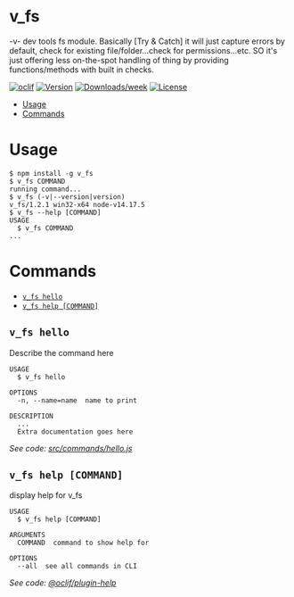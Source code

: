 v_fs
====

-v- dev tools fs module. Basically [Try &amp; Catch] it will just capture errors by default, check for existing file/folder...check for permissions...etc. SO it&#39;s just offering less on-the-spot handling of thing by providing functions/methods with built in checks.

[![oclif](https://img.shields.io/badge/cli-oclif-brightgreen.svg)](https://oclif.io)
[![Version](https://img.shields.io/npm/v/v_fs.svg)](https://npmjs.org/package/v_fs)
[![Downloads/week](https://img.shields.io/npm/dw/v_fs.svg)](https://npmjs.org/package/v_fs)
[![License](https://img.shields.io/npm/l/v_fs.svg)](https://github.com/V-core9/v_fs/blob/master/package.json)

<!-- toc -->
* [Usage](#usage)
* [Commands](#commands)
<!-- tocstop -->
# Usage
<!-- usage -->
```sh-session
$ npm install -g v_fs
$ v_fs COMMAND
running command...
$ v_fs (-v|--version|version)
v_fs/1.2.1 win32-x64 node-v14.17.5
$ v_fs --help [COMMAND]
USAGE
  $ v_fs COMMAND
...
```
<!-- usagestop -->
# Commands
<!-- commands -->
* [`v_fs hello`](#v_fs-hello)
* [`v_fs help [COMMAND]`](#v_fs-help-command)

## `v_fs hello`

Describe the command here

```
USAGE
  $ v_fs hello

OPTIONS
  -n, --name=name  name to print

DESCRIPTION
  ...
  Extra documentation goes here
```

_See code: [src/commands/hello.js](https://github.com/V-core9/v_fs/blob/v1.2.1/src/commands/hello.js)_

## `v_fs help [COMMAND]`

display help for v_fs

```
USAGE
  $ v_fs help [COMMAND]

ARGUMENTS
  COMMAND  command to show help for

OPTIONS
  --all  see all commands in CLI
```

_See code: [@oclif/plugin-help](https://github.com/oclif/plugin-help/blob/v3.2.3/src/commands/help.ts)_
<!-- commandsstop -->
